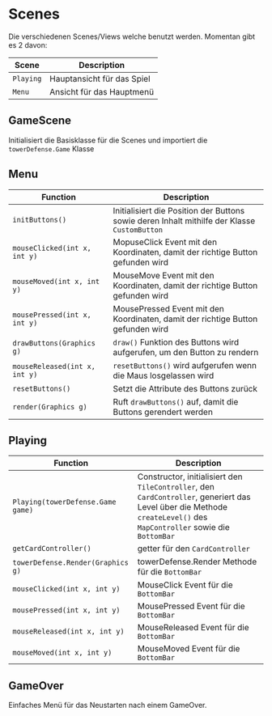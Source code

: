 # Scenes

Die verschiedenen Scenes/Views welche benutzt werden. Momentan gibt es 2 davon:

|Scene|Description|
|---|---|
|`Playing`|Hauptansicht für das Spiel|
|`Menu`|Ansicht für das Hauptmenü|
## GameScene

Initialisiert die Basisklasse für die Scenes und importiert die `towerDefense.Game` Klasse

## Menu

|Function     | Description|
|-------------|------------|
|`initButtons()`| Initialisiert die Position der Buttons sowie deren Inhalt mithilfe der Klasse `CustomButton`|
|`mouseClicked(int x, int y)`|MopuseClick Event mit den Koordinaten, damit der richtige Button gefunden wird|
|`mouseMoved(int x, int y)`|MouseMove Event mit den Koordinaten, damit der richtige Button gefunden wird|
|`mousePressed(int x, int y)`|MousePressed Event mit den Koordinaten, damit der richtige Button gefunden wird|
|`drawButtons(Graphics g)`|`draw()` Funktion des Buttons wird aufgerufen, um den Button zu rendern|
|`mouseReleased(int x, int y)`| `resetButtons()` wird aufgerufen wenn die Maus losgelassen wird|
|`resetButtons()`|Setzt die Attribute des Buttons zurück|
|`render(Graphics g)`|Ruft `drawButtons()` auf, damit die Buttons gerendert werden|

## Playing

|Function     | Description|
|-------------|------------|
|`Playing(towerDefense.Game game)`|Constructor, initialisiert den `TileController`, den `CardController`, generiert das Level über die Methode `createLevel()` des `MapController` sowie die `BottomBar`|
|`getCardController()`| getter für den `CardController`|
|`towerDefense.Render(Graphics g)`|towerDefense.Render Methode für die `BottomBar`|
|`mouseClicked(int x, int y)`|MouseClick Event für die `BottomBar`|
|`mousePressed(int x, int y)`|MousePressed Event für die `BottomBar`|
|`mouseReleased(int x, int y)`|MouseReleased Event für die `BottomBar`|
|`mouseMoved(int x, int y)`|MouseMoved Event für die `BottomBar`|

## GameOver

Einfaches Menü für das Neustarten nach einem GameOver.
